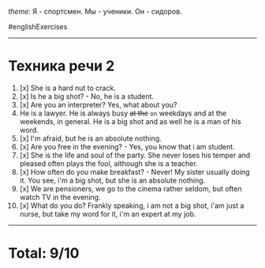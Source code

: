 *theme:* 
Я - спортсмен. 
Мы - ученики. 
Он - сидоров.

#englishExercises

---
# Техника речи 2
1. [x] She is a hard nut to crack. 
2. [x] Is he a big shot? - No, he is a student.
3. [x] Are you an interpreter? Yes, what about you?
4. He is a lawyer. He is always busy ~~at the~~  `on` weekdays and at the weekends, in general. He is a big shot and as well he is a man of his word.
5. [x] I'm afraid, but he is an absolute nothing.
6. [x] Are you free in the evening? - Yes, you know that i am student.
7. [x] She is the life and soul of the party. She never loses his temper and pleased often plays the fool, although she is a teacher.
8. [x] How often do you make breakfast? - Never! My sister usually doing it. You see, i'm a big shot, but she is an absolute nothing.
9. [x] We are pensioners, we go to the cinema rather seldom, but often watch TV in the evening.
10. [x] What do you do? Frankly speaking, i am not a big shot, i'am just a nurse, but take my word for it, i'm an expert at my job.

---
# Total: 9/10